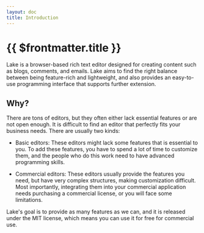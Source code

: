 ```yaml
---
layout: doc
title: Introduction
---
```


# {{ $frontmatter.title }}

Lake is a browser-based rich text editor designed for creating content such as blogs, comments, and emails. Lake aims to find the right balance between being feature-rich and lightweight, and also provides an easy-to-use programming interface that supports further extension.

## Why?

There are tons of editors, but they often either lack essential features or are not open enough. It is difficult to find an editor that perfectly fits your business needs. There are usually two kinds:

* Basic editors: These editors might lack some features that is essential to you. To add these features, you have to spend a lot of time to customize them, and the people who do this work need to have advanced programming skills.

* Commercial editors: These editors usually provide the features you need, but have very complex structures, making customization difficult. Most importantly, integrating them into your commercial application needs purchasing a commercial license, or you will face some limitations.

Lake's goal is to provide as many features as we can, and it is released under the MIT license, which means you can use it for free for commercial use.
